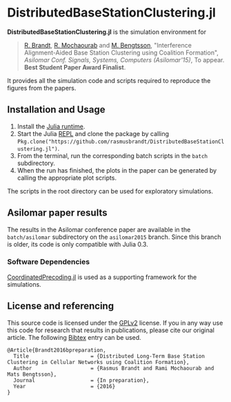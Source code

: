 # DistributedBaseStationClustering.jl

**DistributedBaseStationClustering.jl** is the simulation environment for
> [R. Brandt][rabr5411], [R. Mochaourab][ramimo] and [M. Bengtsson][matben], "Interference Alignment-Aided Base Station Clustering using Coalition Formation", _Asilomar Conf. Signals, Systems, Computers (Asilomar'15)_, To appear. **Best Student Paper Award Finalist**.

It provides all the simulation code and scripts required to reproduce the figures from the papers.

## Installation and Usage

1. Install the [Julia runtime](http://julialang.org/downloads/).
2. Start the Julia [REPL](https://en.wikipedia.org/wiki/Read%E2%80%93eval%E2%80%93print_loop) and clone the package by calling `Pkg.clone("https://github.com/rasmusbrandt/DistributedBaseStationClustering.jl")`.
3. From the terminal, run the corresponding batch scripts in the `batch` subdirectory.
4. When the run has finished, the plots in the paper can be generated by calling the appropriate plot scripts.

The scripts in the root directory can be used for exploratory simulations.

## Asilomar paper results
The results in the Asilomar conference paper are available in the `batch/asilomar` subdirectory on the `asilomar2015` branch. Since this branch is older, its code is only compatible with Julia 0.3.

### Software Dependencies
[CoordinatedPrecoding.jl][CoordinatedPrecodingJL] is used as a supporting framework for the simulations.

## License and referencing
This source code is licensed under the [GPLv2][gplv2] license. If you in any way
use this code for research that results in publications, please cite our
original article. The following [Bibtex][bibtex] entry can be used.
```
@Article{Brandt2016bpreparation,
  Title                    = {Distributed Long-Term Base Station Clustering in Cellular Networks using Coalition Formation},
  Author                   = {Rasmus Brandt and Rami Mochaourab and Mats Bengtsson},
  Journal                  = {In preparation},
  Year                     = {2016}
}
```

[rabr5411]: http://www.kth.se/profile/rabr5411
[ramimo]: http://people.kth.se/~ramimo/
[matben]: http://www.kth.se/profile/matben
[CoordinatedPrecodingJL]: https://github.com/rasmusbrandt/CoordinatedPrecoding.jl
[ConvexJL]: https://github.com/JuliaOpt/Convex.jl
[MosekJL]: https://github.com/JuliaOpt/Mosek.jl
[gplv2]: http://choosealicense.com/licenses/gpl-v2
[bibtex]: http://www.bibtex.org/